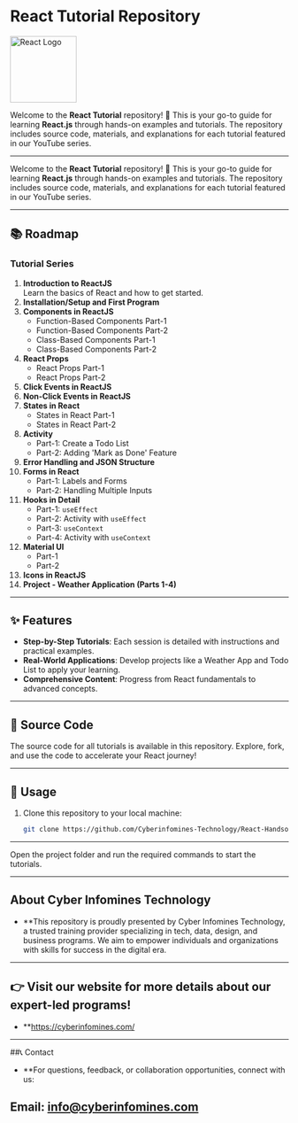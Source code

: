 # React Tutorial Repository



<img src="https://upload.wikimedia.org/wikipedia/commons/a/a7/React-icon.svg" alt="React Logo" width="120" />

Welcome to the **React Tutorial** repository! 🎉 This is your go-to guide for learning **React.js** through hands-on examples and tutorials. The repository includes source code, materials, and explanations for each tutorial featured in our YouTube series.

---


Welcome to the **React Tutorial** repository! 🎉 This is your go-to guide for learning **React.js** through hands-on examples and tutorials. The repository includes source code, materials, and explanations for each tutorial featured in our YouTube series.

---

## 📚 Roadmap

### **Tutorial Series**
1. **Introduction to ReactJS**  
   Learn the basics of React and how to get started.
2. **Installation/Setup and First Program**  
3. **Components in ReactJS**
   - Function-Based Components Part-1
   - Function-Based Components Part-2
   - Class-Based Components Part-1
   - Class-Based Components Part-2
4. **React Props**
   - React Props Part-1
   - React Props Part-2
5. **Click Events in ReactJS**
6. **Non-Click Events in ReactJS**
7. **States in React**
   - States in React Part-1
   - States in React Part-2
8. **Activity**
   - Part-1: Create a Todo List
   - Part-2: Adding 'Mark as Done' Feature
9. **Error Handling and JSON Structure**
10. **Forms in React**
    - Part-1: Labels and Forms
    - Part-2: Handling Multiple Inputs
11. **Hooks in Detail**
    - Part-1: `useEffect`
    - Part-2: Activity with `useEffect`
    - Part-3: `useContext`
    - Part-4: Activity with `useContext`
12. **Material UI**
    - Part-1
    - Part-2
13. **Icons in ReactJS**
14. **Project - Weather Application (Parts 1-4)**

---

## ✨ Features
- **Step-by-Step Tutorials**: Each session is detailed with instructions and practical examples.
- **Real-World Applications**: Develop projects like a Weather App and Todo List to apply your learning.
- **Comprehensive Content**: Progress from React fundamentals to advanced concepts.

---

## 📂 Source Code
The source code for all tutorials is available in this repository. Explore, fork, and use the code to accelerate your React journey!

---

## 🚀 Usage

1. Clone this repository to your local machine:
   ```bash
   git clone https://github.com/Cyberinfomines-Technology/React-Handson.git
---
Open the project folder and run the required commands to start the tutorials.

---

## About Cyber Infomines Technology
- **This repository is proudly presented by Cyber Infomines Technology, a trusted training provider specializing in tech, data, design, and business programs. We aim to empower individuals and organizations with skills for success in the digital era.

---

## 👉 Visit our website for more details about our expert-led programs!
- **https://cyberinfomines.com/
---
##📞 Contact
- **For questions, feedback, or collaboration opportunities, connect with us:

## Email: info@cyberinfomines.com
